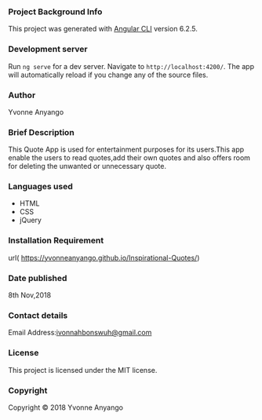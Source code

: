 ### Project Background Info
This project was generated with [Angular CLI](https://github.com/angular/angular-cli) version 6.2.5.

### Development server

Run `ng serve` for a dev server. Navigate to `http://localhost:4200/`. The app will automatically reload if you change any of the source files.

### Author

Yvonne Anyango

### Brief Description

This Quote App is used for entertainment purposes for its users.This app enable the users to read quotes,add their own quotes and also offers room for deleting the unwanted or unnecessary quote.

### Languages used

 * HTML
 * CSS
 * jQuery

### Installation Requirement

url( https://yvonneanyango.github.io/Inspirational-Quotes/)

### Date published

8th Nov,2018

### Contact details

Email Address:ivonnahbonswuh@gmail.com

### License

This project is licensed under the MIT license.

### Copyright

Copyright © 2018 Yvonne Anyango
